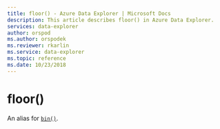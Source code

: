 ```yaml
---
title: floor() - Azure Data Explorer | Microsoft Docs
description: This article describes floor() in Azure Data Explorer.
services: data-explorer
author: orspod
ms.author: orspodek
ms.reviewer: rkarlin
ms.service: data-explorer
ms.topic: reference
ms.date: 10/23/2018
---
```

# floor()

An alias for [`bin()`](binfunction.md).